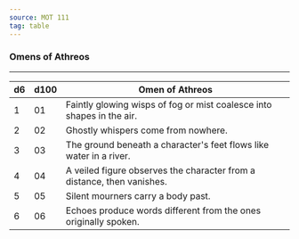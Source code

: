 ```yaml
---
source: MOT 111
tag: table
---
```


### Omens of Athreos
---
|d6|d100|Omen of Athreos|
|----|---|-----------|
|1|01|Faintly glowing wisps of fog or mist coalesce into shapes in the air.|
|2|02|Ghostly whispers come from nowhere.|
|3|03|The ground beneath a character's feet flows like water in a river.|
|4|04|A veiled figure observes the character from a distance, then vanishes.|
|5|05|Silent mourners carry a body past.|
|6|06|Echoes produce words different from the ones originally spoken.|
